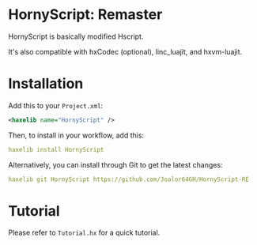 # HornyScript: Remaster
HornyScript is basically modified Hscript.

It's also compatible with hxCodec (optional), linc_luajit, and hxvm-luajit.

# Installation
Add this to your `Project.xml`:

```xml
<haxelib name="HornyScript" />
```

Then, to install in your workflow, add this:
```yml
haxelib install HornyScript
```

Alternatively, you can install through Git to get the latest changes:
```yml
haxelib git HornyScript https://github.com/Joalor64GH/HornyScript-RE
```

# Tutorial
Please refer to `Tutorial.hx` for a quick tutorial.
